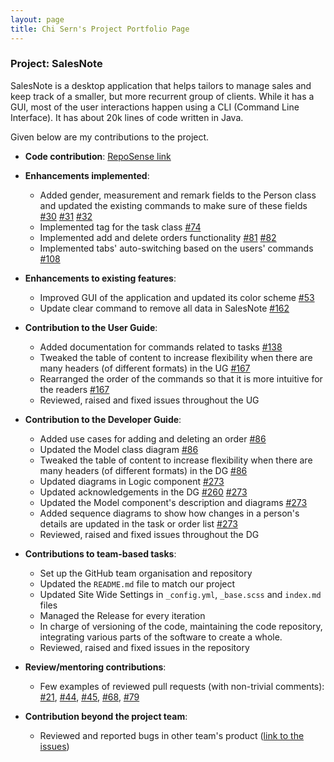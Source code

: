 ```yaml
---
layout: page
title: Chi Sern's Project Portfolio Page
---
```


### Project: SalesNote

SalesNote is a desktop application that helps tailors to manage sales and keep track of a smaller, but more recurrent group of clients. While it has a GUI, most of the user interactions happen using a CLI (Command Line Interface). It has about 20k lines of code written in Java.

Given below are my contributions to the project.

* **Code contribution**: [RepoSense link](https://nus-cs2103-ay2122s1.github.io/tp-dashboard/?search=ngchisern&sort=groupTitle&sortWithin=title&timeframe=commit&mergegroup=&groupSelect=groupByRepos&breakdown=true&checkedFileTypes=docs~functional-code~test-code~other&since=2021-09-17&tabOpen=true&tabType=authorship&tabAuthor=ngchisern&tabRepo=AY2122S1-CS2103T-W08-3%2Ftp%5Bmaster%5D&authorshipIsMergeGroup=false&authorshipFileTypes=docs~functional-code~test-code~other&authorshipIsBinaryFileTypeChecked=false)

* **Enhancements implemented**:
    * Added gender, measurement and remark fields to the Person class and updated the existing commands to make sure of these fields [#30](https://github.com/AY2122S1-CS2103T-W08-3/tp/pull/30) [#31](https://github.com/AY2122S1-CS2103T-W08-3/tp/pull/31) [#32](https://github.com/AY2122S1-CS2103T-W08-3/tp/pull/32)
    * Implemented tag for the task class [#74](https://github.com/AY2122S1-CS2103T-W08-3/tp/pull/74)
    * Implemented add and delete orders functionality [#81](https://github.com/AY2122S1-CS2103T-W08-3/tp/pull/81) [#82](https://github.com/AY2122S1-CS2103T-W08-3/tp/pull/82)
    * Implemented tabs' auto-switching based on the users' commands [#108](https://github.com/AY2122S1-CS2103T-W08-3/tp/pull/108)

* **Enhancements to existing features**:
    * Improved GUI of the application and updated its color scheme [#53](https://github.com/AY2122S1-CS2103T-W08-3/tp/pull/53)
    * Update clear command to remove all data in SalesNote [#162](https://github.com/AY2122S1-CS2103T-W08-3/tp/pull/162)    

* **Contribution to the User Guide**:
    * Added documentation for commands related to tasks [#138](https://github.com/AY2122S1-CS2103T-W08-3/tp/pull/138)
    * Tweaked the table of content to increase flexibility when there are many headers (of different formats) in the UG [#167](https://github.com/AY2122S1-CS2103T-W08-3/tp/pull/167)
    * Rearranged the order of the commands so that it is more intuitive for the readers [#167](https://github.com/AY2122S1-CS2103T-W08-3/tp/pull/167)
    * Reviewed, raised and fixed issues throughout the UG
  
* **Contribution to the Developer Guide**:
    * Added use cases for adding and deleting an order [#86](https://github.com/AY2122S1-CS2103T-W08-3/tp/pull/86)
    * Updated the Model class diagram [#86](https://github.com/AY2122S1-CS2103T-W08-3/tp/pull/86)  
    * Tweaked the table of content to increase flexibility when there are many headers (of different formats) in the DG [#86](https://github.com/AY2122S1-CS2103T-W08-3/tp/pull/86)
    * Updated diagrams in Logic component [#273](https://github.com/AY2122S1-CS2103T-W08-3/tp/pull/273)
    * Updated acknowledgements in the DG [#260](https://github.com/AY2122S1-CS2103T-W08-3/tp/pull/260) [#273](https://github.com/AY2122S1-CS2103T-W08-3/tp/pull/273)
    * Updated the Model component's description and diagrams [#273](https://github.com/AY2122S1-CS2103T-W08-3/tp/pull/273)
    * Added sequence diagrams to show how changes in a person's details are updated in the task or order list [#273](https://github.com/AY2122S1-CS2103T-W08-3/tp/pull/273)  
    * Reviewed, raised and fixed issues throughout the DG

* **Contributions to team-based tasks**:
    * Set up the GitHub team organisation and repository
    * Updated the `README.md` file to match our project
    * Updated Site Wide Settings in `_config.yml`, `_base.scss` and `index.md` files  
    * Managed the Release for every iteration  
    * In charge of versioning of the code, maintaining the code repository, integrating various parts of the software to create a whole.
    * Reviewed, raised and fixed issues in the repository

* **Review/mentoring contributions**:
    * Few examples of reviewed pull requests (with non-trivial comments):
    [#21](https://github.com/AY2122S1-CS2103T-W08-3/tp/pull/21),
    [#44](https://github.com/AY2122S1-CS2103T-W08-3/tp/pull/44),
    [#45](https://github.com/AY2122S1-CS2103T-W08-3/tp/pull/45),
    [#68](https://github.com/AY2122S1-CS2103T-W08-3/tp/pull/68),
    [#79](https://github.com/AY2122S1-CS2103T-W08-3/tp/pull/79)
      
* **Contribution beyond the project team**:
  * Reviewed and reported bugs in other team's product ([link to the issues](https://github.com/ngchisern/ped/issues))
  
